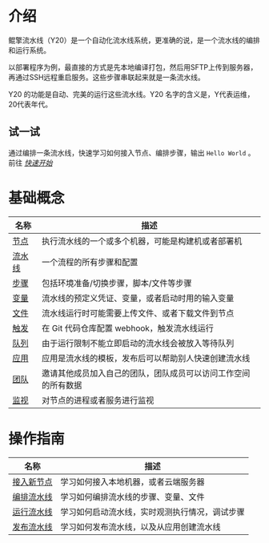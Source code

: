 # 介绍
鲲擎流水线（Y20）是一个自动化流水线系统，更准确的说，是一个流水线的编排和运行系统。

以部署程序为例，最直接的方式是先本地编译打包，然后用SFTP上传到服务器，再通过SSH远程重启服务。这些步骤串联起来就是一条流水线。

Y20 的功能是自动、完美的运行这些流水线。Y20 名字的含义是，Y代表运维，20代表年代。

## 试一试
通过编排一条流水线，快速学习如何接入节点、编排步骤，输出 `Hello World` 。 前往 *[快速开始](quick-start.html)*

# 基础概念
| 名称 | 描述 |
| --- | --- |
| [节点](basic/agent.html) | 执行流水线的一个或多个机器，可能是构建机或者部署机 |
| [流水线](basic/pipeline.html) | 一个流程的所有步骤和配置 |
| [步骤](basic/step.html) | 包括环境准备/切换步骤，脚本/文件等步骤 |
| [变量](basic/variable.html) | 流水线的预定义凭证、变量，或者启动时用的输入变量 |
| [文件](basic/file.html) | 流水线运行时可能需要上传文件、或者下载文件到节点 |
| [触发](basic/webhook.html) | 在 Git 代码仓库配置 webhook，触发流水线运行 |
| [队列](basic/queue.html) | 由于运行限制不能立即启动的流水线会被放入等待队列 |
| [应用](basic/template.html) | 应用是流水线的模板，发布后可以帮助别人快速创建流水线 |
| [团队](basic/team.html) | 邀请其他成员加入自己的团队，团队成员可以访问工作空间的所有数据 |
| [监视](basic/monitor.html) | 对节点的进程或者服务进行监视 |

# 操作指南
| 名称 | 描述 |
| --- | --- |
| [接入新节点](guide/agent-join.html) | 学习如何接入本地机器，或者云端服务器 |
| [编排流水线](guide/pipeline-edit.html) | 学习如何编排流水线的步骤、变量、文件 |
| [运行流水线](guide/pipeline-run.html) | 学习如何启动流水线，实时观测执行情况，调试步骤 |
| [发布流水线](guide/pipeline-template.html) | 学习如何发布流水线，以及从应用创建流水线 |
